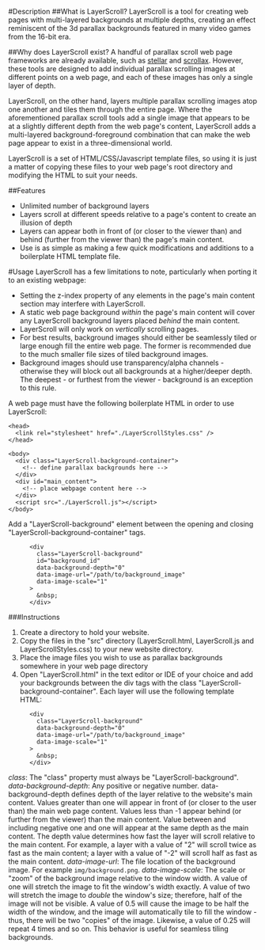 #Description
##What is LayerScroll?
LayerScroll is a tool for creating web pages with multi-layered backgrounds at multiple depths, creating an effect reminiscent of the 3d parallax backgrounds featured in many video games from the 16-bit era.

##Why does LayerScroll exist?
A handful of parallax scroll web page frameworks are already available, such as [stellar](http://markdalgleish.com/2012/10/mobile-parallax-with-stellar-js/) and [scrollax](https://iprodev.github.io/Scrollax.js/). However, these tools are designed to add individual parallax scrolling images at different points on a web page, and each of these images has only a single layer of depth.

LayerScroll, on the other hand, layers multiple parallax scrolling images atop one another and tiles them through the entire page. Where the aforementioned parallax scroll tools add a single image that appears to be at a slightly different depth from the web page's content, LayerScroll adds a multi-layered background-foreground combination that can make the web page appear to exist in a three-dimensional world.

LayerScroll is a set of HTML/CSS/Javascript template files, so using it is just a matter of copying these files to your web page's root directory and modifying the HTML to suit your needs.

##Features

- Unlimited number of background layers
- Layers scroll at different speeds relative to a page's content to create an illusion of depth
- Layers can appear both in front of (or closer to the viewer than) and behind (further from the viewer than) the page's main content.
- Use is as simple as making a few quick modifications and additions to a boilerplate HTML template file.

#Usage
LayerScroll has a few limitations to note, particularly when porting it to an existing webpage:

- Setting the z-index property of any elements in the page's main content section may interfere with LayerScroll.
- A static web page background _within_ the page's main content will cover any LayerScroll background layers placed _behind_ the main content.
- LayerScroll will only work on _vertically_ scrolling pages.
- For best results, background images should either be seamlessly tiled or large enough fill the entire web page. The former is recommended due to the much smaller file sizes of tiled background images.
- Background images should use transparency/alpha channels - otherwise they will block out all backgrounds at a higher/deeper depth. The deepest - or furthest from the viewer - background is an exception to this rule.

A web page must have the following boilerplate HTML in order to use LayerScroll:

```
<head>
  <link rel="stylesheet" href="./LayerScrollStyles.css" />
</head>

<body>
  <div class="LayerScroll-background-container">
    <!-- define parallax backgrounds here -->
  </div>
  <div id="main_content">
    <!-- place webpage content here -->
  </div>
  <script src="./LayerScroll.js"></script>
</body>
```

Add a "LayerScroll-background" element between the opening and closing "LayerScroll-background-container" tags.

```
      <div
        class="LayerScroll-background"
        id="background_id"
        data-background-depth="0"
        data-image-url="/path/to/background_image"
        data-image-scale="1"
      >
        &nbsp;
      </div>
```

###Instructions

1. Create a directory to hold your website.
2. Copy the files in the "src" directory (LayerScroll.html, LayerScroll.js and LayerScrollStyles.css) to your new website directory.
3. Place the image files you wish to use as parallax backgrounds somewhere in your web page directory
4. Open "LayerScroll.html" in the text editor or IDE of your choice and add your backgrounds between the div tags with the class "LayerScroll-background-container". Each layer will use the following template HTML:

```
      <div
        class="LayerScroll-background"
        data-background-depth="0"
        data-image-url="/path/to/background_image"
        data-image-scale="1"
      >
        &nbsp;
      </div>
```

_class_: The "class" property must always be "LayerScroll-background".
_data-background-depth_: Any positive or negative number. data-background-depth defines depth of the layer relative to the website's main content. Values greater than one will appear in front of (or closer to the user than) the main web page content. Values less than -1 appear behind (or further from the viewer) than the main content. Value between and including negative one and one will appear at the same depth as the main content.
The depth value determines how fast the layer will scroll relative to the main content. For example, a layer with a value of "2" will scroll twice as fast as the main content; a layer with a value of "-2" will scroll half as fast as the main content.
_data-image-url_: The file location of the background image. For example `img/background.png`.
_data-image-scale_: The scale or "zoom" of the background image relative to the window width. A value of one will stretch the image to fit the window's width exactly. A value of two will stretch the image to _double_ the window's size; therefore, half of the image will not be visible. A value of 0.5 will cause the image to be half the width of the window, and the image will automatically tile to fill the window - thus, there will be two "copies" of the image. Likewise, a value of 0.25 will repeat 4 times and so on. This behavior is useful for seamless tiling backgrounds.
